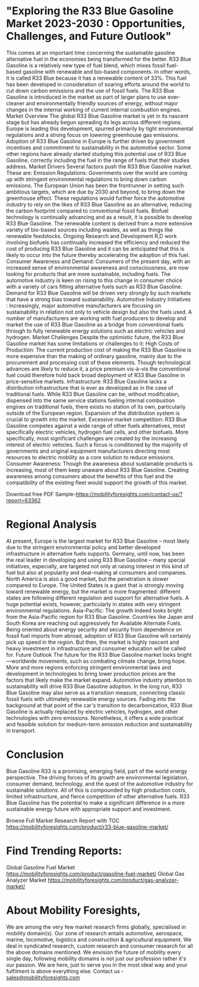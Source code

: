 # "Exploring the R33 Blue Gasoline Market 2023-2030 : Opportunities, Challenges, and Future Outlook"
This comes at an important time concerning the sustainable gasoline alternative fuel in the economies being transformed for the better. R33 Blue Gasoline is a relatively new type of fuel blend, which mixes fossil fuel-based gasoline with renewable and bio-based components. In other words, it is called R33 Blue because it has a renewable content of 33%. This fuel has been developed in consideration of soaring efforts around the world to cut down carbon emissions and the use of fossil fuels. The R33 Blue Gasoline is introduced in the market as part of larger plans to use ever-cleaner and environmentally friendly sources of energy, without major changes in the internal working of current internal combustion engines.
Market Overview
The global R33 Blue Gasoline market is yet in its nascent stage but has already begun spreading its legs across different regions. Europe is leading this development, spurred primarily by tight environmental regulations and a strong focus on lowering greenhouse gas emissions. Adoption of R33 Blue Gasoline in Europe is further driven by government incentives and commitment to sustainability in the automotive sector. Some other regions have already started studying this potential use of R33 Blue Gasoline, correctly including the fuel in the range of fuels that their studies address.
Market Drivers
Several factors push the R33 Blue Gasoline market. These are:
Emission Regulations: Governments over the world are coming up with stringent environmental regulations to bring down carbon emissions. The European Union has been the frontrunner in setting such ambitious targets, which are due by 2030 and beyond, to bring down the greenhouse effect. These regulations would further force the automotive industry to rely on the likes of R33 Blue Gasoline as an alternative, reducing the carbon footprint compared to conventional fossil fuels.
Biofuel technology is continually advancing and as a result, it is possible to develop R33 Blue Gasoline. The renewable content is derived from a more extensive variety of bio-based sources including wastes, as well as things like renewable feedstocks. Ongoing Research and Development R,D work involving biofuels has continually increased the efficiency and reduced the cost of producing R33 Blue Gasoline and it can be anticipated that this is likely to occur into the future thereby accelerating the adoption of this fuel.
Consumer Awareness and Demand: Consumers of the present day, with an increased sense of environmental awareness and consciousness, are now looking for products that are more sustainable, including fuels. The automotive industry is keen on rising to this change in consumer choice with a variety of cars fitting alternative fuels such as R33 Blue Gasoline. Demand for R33 Blue Gasoline will be driven very strongly by such markets that have a strong bias toward sustainability.
Automotive Industry Initiatives
: Increasingly, major automotive manufacturers are focusing on sustainability in relation not only to vehicle design but also the fuels used. A number of manufacturers are working with fuel producers to develop and market the use of R33 Blue Gasoline as a bridge from conventional fuels through to fully renewable energy solutions such as electric vehicles and hydrogen.
Market Challenges
Despite the optimistic future, the R33 Blue Gasoline market has some limitations or challenges to it:
High Costs of Production: The current production cost of making the R33 Blue Gasoline is more expensive than the making of ordinary gasoline, mainly due to the procurement and processing cost of these elements. Though technological advances are likely to reduce it, a price premium vis-à-vis the conventional fuel could therefore hold back broad deployment of R33 Blue Gasoline in price-sensitive markets.
Infrastructure: R33 Blue Gasoline lacks a distribution infrastructure that is ever as developed as in the case of traditional fuels. While R33 Blue Gasoline can be, without modification, dispensed into the same service stations fueling internal combustion engines on traditional fuels, there exists no station of its own, particularly outside of the European region. Expansion of the distribution system is crucial to growth into the market.
Excessive market competition: R33 Blue Gasoline competes against a wide range of other fuels alternatives, most specifically electric vehicles, hydrogen fuel cells, and other biofuels. More specifically, most significant challenges are created by the increasing interest of electric vehicles. Such a focus is conditioned by the majority of governments and original equipment manufacturers directing most resources to electric mobility as a core solution to reduce emissions.
Consumer Awareness: Though the awareness about sustainable products is increasing, most of them keep unaware about R33 Blue Gasoline. Creating awareness among consumers about the benefits of this fuel and the compatibility of the existing fleet would support the growth of this market.

Download free PDF Sample-https://mobilityforesights.com/contact-us/?report=63362


# Regional Analysis
At present, Europe is the largest market for R33 Blue Gasoline – most likely due to the stringent environmental policy and better developed infrastructure in alternative fuels supports. Germany, until now, has been the real leader in developing and using R33 Blue Gasoline – many special initiatives, especially, are targeted not only at raising interest in this kind of fuel but also at popularity and deal-making at consumers and companies.
North America is also a good market, but the penetration is slower compared to Europe. The United States is a giant that is strongly moving toward renewable energy, but the market is more fragmented: different states are following different regulation and support for alternative fuels. A huge potential exists, however, particularly in states with very stringent environmental regulations.
Asia-Pacific: The growth indeed looks bright from the Asia-Pacific region for R33 Blue Gasoline. Countries like Japan and South Korea are reaching out aggressively for Available Alternate Fuels. Being oriented about energy security and security from dependence on fossil fuel imports from abroad, adoption of R33 Blue Gasoline will certainly pick up speed in the region. But then, the market is highly nascent and heavy investment in infrastructure and consumer education will be called for.
Future Outlook
The future for the R33 Blue Gasoline market looks bright—worldwide movements, such as combating climate change, bring hope. More and more regions enforcing stringent environmental laws and development in technologies to bring lower production prices are the factors that likely make the market expand. Automotive industry attention to sustainability will drive R33 Blue Gasoline adoption.
In the long run, R33 Blue Gasoline may also serve as a transition measure, connecting classic fossil fuels with ultimately renewable energy sources. Fading into the background at that point of the car's transition to decarbonization, R33 Blue Gasoline is actually replaced by electric vehicles, hydrogen, and other technologies with zero emissions. Nonetheless, it offers a wide practical and feasible solution for medium-term emission reduction and sustainability in transport.
# Conclusion
Blue Gasoline R33 is a promising, emerging field, part of the world energy perspective. The driving forces of its growth are environmental legislation, consumer demand, technology, and the quest of the automotive industry for sustainable solutions. All of this is compounded by high production costs, limited infrastructure, and fierce competition of other alternative fuels. R33 Blue Gasoline has the potential to make a significant difference in a more sustainable energy future with appropriate support and investment.


Browse Full Market Research Report with TOC https://mobilityforesights.com/product/r33-blue-gasoline-market/


# Find Trending Reports:
Global Gasoline Fuel Market https://mobilityforesights.com/product/gasoline-fuel-market/
Global Gas Analyzer Market https://mobilityforesights.com/product/gas-analyzer-market/


# About Mobility Foresights,
We are among the very few market research firms globally, specialised in mobility domain(s). Our zone of research entails automotive, aerospace, marine, locomotive, logistics and construction & agricultural equipment. We deal in syndicated research, custom research and consumer research for all the above domains mentioned.
We envision the future of mobility every single day, following mobility domains is not just our profession rather it's our passion. We are here, just to serve you in the most ideal way and your fulfilment is above everything else. Contact us -  sales@mobilityforesights.com 



